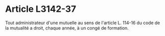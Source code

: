 # Article L3142-37

Tout administrateur d'une mutuelle au sens de l'article L. 114-16 du code de la mutualité a droit, chaque année, à un congé de formation.
